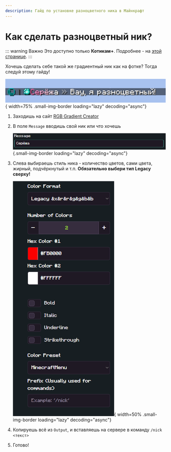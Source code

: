 ```yaml
---
description: Гайд по установке разноцветного ника в Майнкрафт
---
```


# Как сделать разноцветный ник?

::: warning Важно
Это доступно только **Котикам+**. Подробнее - на [этой странице](/info/donate.md).
:::

Хочешь сделать себе такой же градиентный ник как на фотке? Тогда следуй этому гайду!

![Пример разноцветного ника](/assets/guides/nick/rgb_nick.png){ width=75% .small-img-border loading="lazy" decoding="async"}

1. Заходишь на сайт [RGB Gradient Creator](https://minecraft.menu/minecraft-rgb-generator)

2. В поле `Message` вводишь свой ник или что хочешь

    ![Поле ввода ника](/assets/guides/nick/message.png){.small-img-border loading="lazy" decoding="async"}

3. Слева выбираешь стиль ника - количество цветов, сами цвета, жирный, подчёркнутый и т.п. **Обязательно выбери тип Legacy сверху!**

    ![Выбор цветов](/assets/guides/nick/sett.png){ width=50% .small-img-border loading="lazy" decoding="async"}

4. Копируешь всё из `Output`, и вставляешь на сервере в команду `/nick <текст>`

5. Готово!
